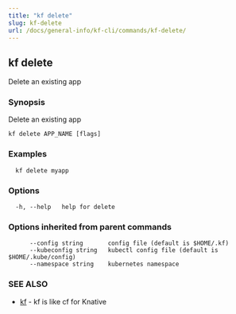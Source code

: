 ```yaml
---
title: "kf delete"
slug: kf-delete
url: /docs/general-info/kf-cli/commands/kf-delete/
---
```

## kf delete

Delete an existing app

### Synopsis

Delete an existing app

```
kf delete APP_NAME [flags]
```

### Examples

```
  kf delete myapp
```

### Options

```
  -h, --help   help for delete
```

### Options inherited from parent commands

```
      --config string       config file (default is $HOME/.kf)
      --kubeconfig string   kubectl config file (default is $HOME/.kube/config)
      --namespace string    kubernetes namespace
```

### SEE ALSO

* [kf](/docs/general-info/kf-cli/commands/kf/)	 - kf is like cf for Knative

